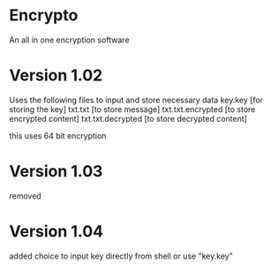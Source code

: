 # Encrypto
 An all in one encryption software
# Version 1.02
 Uses the following files to input and store necessary data
 key.key [for storing the key]
 txt.txt [to store message]
 txt.txt.encrypted [to store encrypted content]
 txt.txt.decrypted [to store decrypted content]

 this uses 64 bit encryption

# Version 1.03
 removed

# Version 1.04
 added choice to input key directly from shell or use "key.key"
